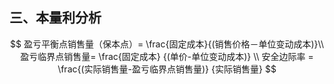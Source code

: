 ## 三、本量利分析

$$
盈亏平衡点销售量（保本点）= \frac{固定成本}{(销售价格－单位变动成本)}\\
盈亏临界点销售量= \frac{固定成本} {(单价-单位变动成本)}		\\
安全边际率 = \frac{(实际销售量-盈亏临界点销售量)} {实际销售量}
$$

